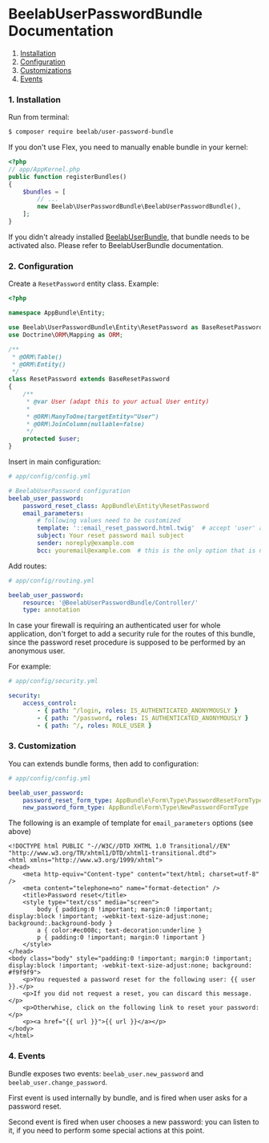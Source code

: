 BeelabUserPasswordBundle Documentation
======================================

1. [Installation](#1-installation)
2. [Configuration](#2-configuration)
3. [Customizations](#3-customizations)
4. [Events](#4-events)

### 1. Installation

Run from terminal:

```bash
$ composer require beelab/user-password-bundle
```

If you don't use Flex, you need to manually enable bundle in your kernel:

```php
<?php
// app/AppKernel.php
public function registerBundles()
{
    $bundles = [
        // ...
        new Beelab\UserPasswordBundle\BeelabUserPasswordBundle(),
    ];
}
```

If you didn't already installed [BeelabUserBundle](https://github.com/Bee-Lab/BeelabUserBundle), that bundle needs to
be activated also. Please refer to BeelabUserBundle documentation.

### 2. Configuration

Create a `ResetPassword` entity class.
Example:

```php
<?php

namespace AppBundle\Entity;

use Beelab\UserPasswordBundle\Entity\ResetPassword as BaseResetPassword;
use Doctrine\ORM\Mapping as ORM;

/**
 * @ORM\Table()
 * @ORM\Entity()
 */
class ResetPassword extends BaseResetPassword
{
    /**
     * @var User (adapt this to your actual User entity)
     *
     * @ORM\ManyToOne(targetEntity="User")
     * @ORM\JoinColumn(nullable=false)
     */
    protected $user;
}
```

Insert in main configuration:

```yaml
# app/config/config.yml

# BeelabUserPassword configuration
beelab_user_password:
    password_reset_class: AppBundle\Entity\ResetPassword
    email_parameters:
        # following values need to be customized
        template: '::email_reset_password.html.twig'  # accept 'user' and 'url' parameters
        subject: Your reset password mail subject
        sender: noreply@example.com
        bcc: youremail@example.com  # this is the only option that is not required
```

Add routes:

```yaml
# app/config/routing.yml

beelab_user_password:
    resource: '@BeelabUserPasswordBundle/Controller/'
    type: annotation
```

In case your firewall is requiring an authenticated user for whole application, don't forget to
add a security rule for the routes of this bundle, since the password reset procedure is supposed
to be performed by an anonymous user.

For example:

```yaml
# app/config/security.yml

security:
    access_control:
        - { path: ^/login, roles: IS_AUTHENTICATED_ANONYMOUSLY }
        - { path: ^/password, roles: IS_AUTHENTICATED_ANONYMOUSLY }
        - { path: ^/, roles: ROLE_USER }

```

### 3. Customization

You can extends bundle forms, then add to configuration:

```yaml
# app/config/config.yml

beelab_user_password:
    password_reset_form_type: AppBundle\Form\Type\PasswordResetFormType
    new_password_form_type: AppBundle\Form\Type\NewPasswordFormType
```

The following is an example of template for `email_parameters` options (see above)

```html+jinja
<!DOCTYPE html PUBLIC "-//W3C//DTD XHTML 1.0 Transitional//EN" "http://www.w3.org/TR/xhtml1/DTD/xhtml1-transitional.dtd">
<html xmlns="http://www.w3.org/1999/xhtml">
<head>
	<meta http-equiv="Content-type" content="text/html; charset=utf-8" />
	<meta content="telephone=no" name="format-detection" />
	<title>Password reset</title>
	<style type="text/css" media="screen">
		body { padding:0 !important; margin:0 !important; display:block !important; -webkit-text-size-adjust:none; background:.background-body }
		a { color:#ec008c; text-decoration:underline }
		p { padding:0 !important; margin:0 !important }
	</style>
</head>
<body class="body" style="padding:0 !important; margin:0 !important; display:block !important; -webkit-text-size-adjust:none; background: #f9f9f9">
    <p>You requested a password reset for the following user: {{ user }}.</p>
    <p>If you did not request a reset, you can discard this message.</p>
    <p>Otherwhise, click on the following link to reset your password:</p>
    <p><a href="{{ url }}">{{ url }}</a></p>
</body>
</html>
```

### 4. Events

Bundle exposes two events: `beelab_user.new_password` and `beelab_user.change_password`.

First event is used internally by bundle, and is fired when user asks for a password reset.

Second event is fired when user chooses a new password: you can listen to it, if you need to perform some special
actions at this point.
